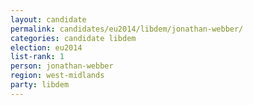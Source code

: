 ```yaml
---
layout: candidate
permalink: candidates/eu2014/libdem/jonathan-webber/
categories: candidate libdem
election: eu2014
list-rank: 1
person: jonathan-webber
region: west-midlands
party: libdem
---
```

